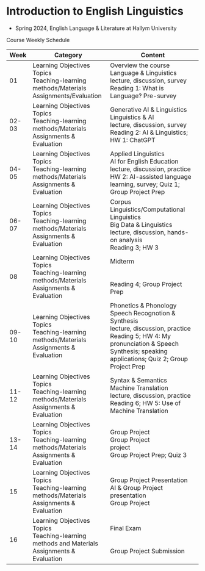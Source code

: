 # Introduction to English Linguistics 
- Spring 2024, English Language & Literature at Hallym University


Course Weekly Schedule

|Week|Category|Content|
|------|-------|---|
|01| Learning Objectives <br/> Topics <br/> Teaching-learning methods/Materials<br/>Assignments/Evaluation |Overview the course <br/> Language & Linguistics <br/> lecture, discussion, survey <br/> Reading 1: What is Language? Pre-survey|
|02-03|Learning Objectives<br/> Topics <br/> Teaching-learning methods/Materials <br/> Assignments & Evaluation|Generative AI & Linguistics <br/> Linguistics & AI <br/> lecture, discussion, survey <br/> Reading 2: AI & Linguistics; HW 1: ChatGPT|
|04-05|Learning Objectives <br/> Topics <br/> Teaching-learning methods/Materials <br/> Assignments & Evaluation |Applied Linguistics <br/> AI for English Education<br/> lecture, discussion, practice <br/> HW 2: AI-assisted language learning, survey; Quiz 1; Group Project Prep|
|06-07|Learning Objectives <br/> Topics <br/> Teaching-learning methods/Materials <br/> Assignments & Evaluation |Corpus Linguistics/Computational Linguistics<br/>Big Data & Linguistics <br/> lecture, discussion, hands-on analysis<br/> Reading 3; HW 3|
|08|Learning Objectives <br/> Topics <br/> Teaching-learning methods/Materials <br/> Assignments & Evaluation | Midterm <br/>  <br/> <br/> Reading 4; Group Project Prep|  
|09-10|Learning Objectives <br/> Topics <br/> Teaching-learning methods/Materials <br/> Assignments & Evaluation |Phonetics & Phonology <br/> Speech Recognotion & Synthesis <br/>      lecture, discussion, practice <br/> Reading 5; HW 4: My pronunciation & Speech Synthesis; speaking applications; Quiz 2; Group Project Prep|
|11-12|Learning Objectives <br/> Topics <br/> Teaching-learning methods/Materials <br/> Assignments & Evaluation | Syntax & Semantics <br/> Machine Translation <br/> lecture, discussion, practice <br/> Reading 6; HW 5: Use of Machine Translation|
|13-14|Learning Objectives <br/> Topics <br/> Teaching-learning methods/Materials <br/> Assignments & Evaluation |Group Project <br/> Group Project <br/> project  <br/>  Group Project Prep; Quiz 3|   
|15|Learning Objectives <br/> Topics <br/> Teaching-learning methods/Materials <br/> Assignments & Evaluation |Group Project Presentation <br/> AI & Group Project <br/> presentation       <br/> Group Project |
|16|Learning Objectives <br/> Topics <br/> Teaching-learning methods and Materials <br/> Assignments & Evaluation | Final Exam  <br/>  <br/> <br/> Group Project Submission|
